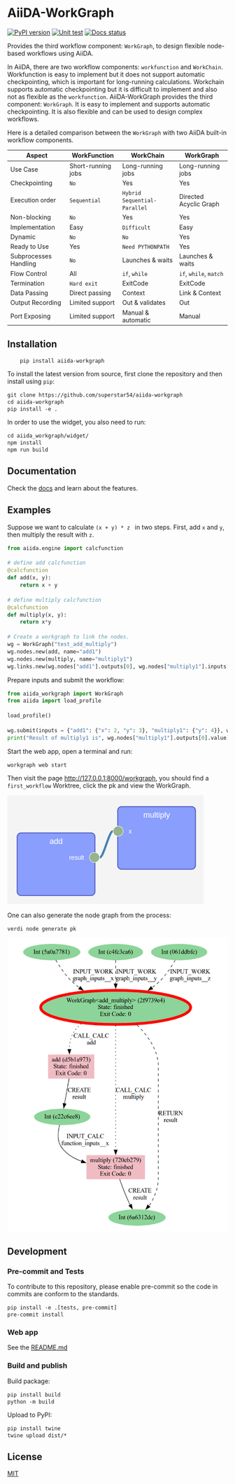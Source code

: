 # AiiDA-WorkGraph
[![PyPI version](https://badge.fury.io/py/aiida-workgraph.svg)](https://badge.fury.io/py/aiida-workgraph)
[![Unit test](https://github.com/superstar54/aiida-workgraph/actions/workflows/ci.yaml/badge.svg)](https://github.com/superstar54/aiida-workgraph/actions/workflows/ci.yaml)
[![Docs status](https://readthedocs.org/projects/aiida-workgraph/badge)](http://aiida-workgraph.readthedocs.io/)

Provides the third workflow component: `WorkGraph`, to design flexible node-based workflows using AiiDA.

In AiiDA, there are two workflow components: `workfunction` and `WorkChain`. Workfunction is easy to implement but it does not support automatic checkpointing, which is important for long-running calculations. Workchain supports automatic checkpointing but it is difficult to implement and also not as flexible as the `workfunction`. AiiDA-WorkGraph provides the third component: `WorkGraph`. It is easy to implement and supports automatic checkpointing. It is also flexible and can be used to design complex workflows.


Here is a detailed comparison between the ``WorkGraph`` with two AiiDA built-in workflow components.


| Aspect                   | WorkFunction           | WorkChain                     | WorkGraph               |
| ------------------------ | ---------------------- | ----------------------------- | ---------------------- |
| Use Case                 | Short-running jobs     | Long-running jobs             | Long-running jobs      |
| Checkpointing            | ``No``                 | Yes                           | Yes                    |
| Execution order          | ``Sequential``         | ``Hybrid Sequential-Parallel``| Directed Acyclic Graph |
| Non-blocking             | ``No``                 | Yes                           | Yes                    |
| Implementation           | Easy                   | ``Difficult``                 | Easy                   |
| Dynamic                  | ``No``                 | ``No``                        | Yes                    |
| Ready to Use             | Yes                    | ``Need PYTHONPATH``           | Yes                    |
| Subprocesses Handling    | ``No``                 | Launches & waits              | Launches & waits       |
| Flow Control             | All                    | `if`, `while`                 | `if`, `while`, `match` |
| Termination              | ``Hard exit``          | ExitCode                      | ExitCode               |
| Data Passing             | Direct passing         | Context                       | Link & Context         |
| Output Recording         | Limited support        | Out & validates               | Out                    |
| Port Exposing            | Limited support        | Manual & automatic            | Manual                 |



## Installation

```console
    pip install aiida-workgraph
```

To install the latest version from source, first clone the repository and then install using `pip`:

```console
git clone https://github.com/superstar54/aiida-workgraph
cd aiida-workgraph
pip install -e .
```
In order to use the widget, you also need to run:
```console
cd aiida_workgraph/widget/
npm install
npm run build
```

## Documentation
Check the [docs](https://aiida-workgraph.readthedocs.io/en/latest/) and learn about the features.

## Examples
Suppose we want to calculate ```(x + y) * z ``` in two steps. First, add `x` and `y`, then multiply the result with `z`.

```python
from aiida.engine import calcfunction

# define add calcfunction
@calcfunction
def add(x, y):
    return x + y

# define multiply calcfunction
@calcfunction
def multiply(x, y):
    return x*y

# Create a workgraph to link the nodes.
wg = WorkGraph("test_add_multiply")
wg.nodes.new(add, name="add1")
wg.nodes.new(multiply, name="multiply1")
wg.links.new(wg.nodes["add1"].outputs[0], wg.nodes["multiply1"].inputs["x"])

```

Prepare inputs and submit the workflow:

```python
from aiida_workgraph import WorkGraph
from aiida import load_profile

load_profile()

wg.submit(inputs = {"add1": {"x": 2, "y": 3}, "multiply1": {"y": 4}}, wait=True)
print("Result of multiply1 is", wg.nodes["multiply1"].outputs[0].value)
```

Start the web app, open a terminal and run:
```console
workgraph web start
```

Then visit the page http://127.0.0.1:8000/workgraph, you should find a `first_workflow` Worktree, click the pk and view the WorkGraph.

<img src="docs/source/_static/images/first-workflow.png" />


One can also generate the node graph from the process:
```console
verdi node generate pk
```

<img src="docs/source/_static/images/add_multiply.png"/>


## Development

### Pre-commit and Tests
To contribute to this repository, please enable pre-commit so the code in commits are conform to the standards.
```console
pip install -e .[tests, pre-commit]
pre-commit install
```

### Web app
See the [README.md](https://github.com/superstar54/aiida-workgraph/blob/main/aiida_workgraph/web/README.md)

### Build and publish
Build package:
```console
pip install build
python -m build
```
Upload to PyPI:
```console
pip install twine
twine upload dist/*
```

## License
[MIT](http://opensource.org/licenses/MIT)
